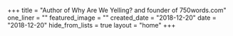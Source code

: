 +++
title = "Author of Why Are We Yelling? and founder of 750words.com"
one_liner = ""
featured_image = ""
created_date = "2018-12-20"
date = "2018-12-20"
hide_from_lists = true
layout = "home" 
+++

